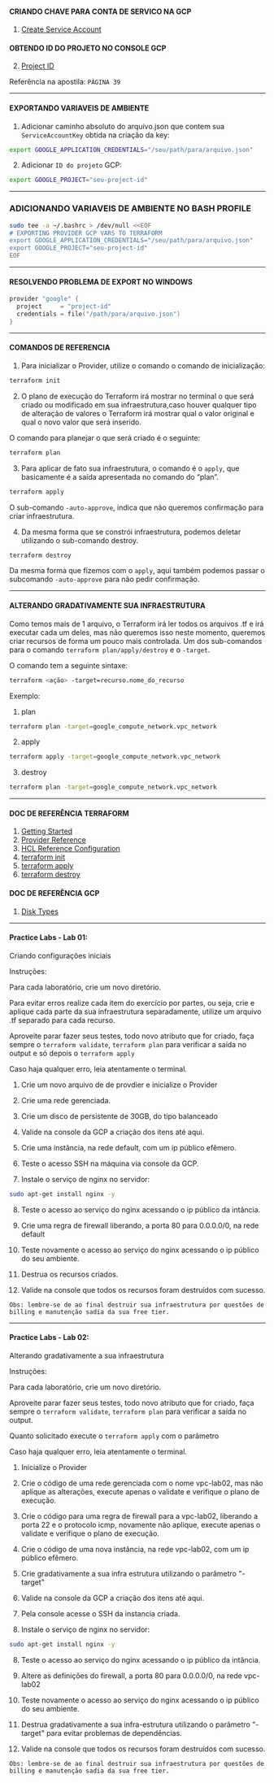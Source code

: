 #### CRIANDO CHAVE PARA CONTA DE SERVICO NA GCP

1. [Create Service Account](https://console.cloud.google.com/apis/credentials/serviceaccountkey "Create Service Account")

#### OBTENDO ID DO PROJETO NO CONSOLE GCP

2. [Project ID](https://console.cloud.google.com/home/dashboard "Project ID")

Referência na apostila: `PÁGINA 39`

---
#### EXPORTANDO VARIAVEIS DE AMBIENTE

1. Adicionar caminho absoluto do arquivo.json que contem sua `ServiceAccountKey` obtida na criação da key:
```sh
export GOOGLE_APPLICATION_CREDENTIALS="/seu/path/para/arquivo.json"
```

2. Adicionar `ID do projeto` GCP:
```sh
export GOOGLE_PROJECT="seu-project-id"
```

---
### ADICIONANDO VARIAVEIS DE AMBIENTE NO BASH PROFILE

```sh
sudo tee -a ~/.bashrc > /dev/null <<EOF
# EXPORTING PROVIDER GCP VARS TO TERRAFORM
export GOOGLE_APPLICATION_CREDENTIALS="/seu/path/para/arquivo.json"
export GOOGLE_PROJECT="seu-project-id"
EOF
```
---
#### RESOLVENDO PROBLEMA DE EXPORT NO WINDOWS

```go
provider "google" {
  project     = "project-id"
  credentials = file("/path/para/arquivo.json")
}
```
---

#### COMANDOS DE REFERENCIA

1. Para inicializar o Provider, utilize o comando o comando de inicialização:

```sh
terraform init
```

2. O plano de execução do Terraform irá mostrar no terminal o que será criado ou modificado em sua infraestrutura,caso houver qualquer tipo de alteração de valores o Terraform irá mostrar qual o valor original e qual o novo valor que será inserido.

O comando para planejar o que será criado é o seguinte:

```sh
terraform plan
```

3. Para aplicar de fato sua infraestrutura, o comando é o `apply`, que basicamente é a saída apresentada no comando do “plan”.

```sh
terraform apply 
```

O sub-comando `-auto-approve`, indica que não queremos confirmação para criar infraestrutura.

4. Da mesma forma que se constrói infraestrutura, podemos deletar utilizando o sub-comando destroy.

```sh
terraform destroy
```

Da mesma forma que fizemos com o `apply`, aqui também podemos passar o subcomando `-auto-approve` para não pedir confirmação.

---

#### ALTERANDO GRADATIVAMENTE SUA INFRAESTRUTURA

Como temos mais de 1 arquivo, o Terraform irá ler todos os arquivos .tf e irá executar cada um deles, mas não queremos isso neste momento, queremos criar recursos de forma um pouco mais controlada. 
Um dos sub-comandos para o comando `terraform plan/apply/destroy` e o `-target`. 

O comando tem a seguinte sintaxe:

```sh
terraform <ação> -target=recurso.nome_do_recurso
```

Exemplo:

1. plan
```sh
terraform plan -target=google_compute_network.vpc_network
```

2. apply
```sh
terraform apply -target=google_compute_network.vpc_network
```

3. destroy
```sh
terraform plan -target=google_compute_network.vpc_network
```

---

#### DOC DE REFERÊNCIA TERRAFORM

1. [Getting Started](https://registry.terraform.io/providers/hashicorp/google/latest/docs/guides/getting_started "Getting Started")
2. [Provider Reference](https://registry.terraform.io/providers/hashicorp/google/latest/docs/guides/provider_reference "Provider Reference")
3. [HCL Reference Configuration](https://www.terraform.io/docs/language/syntax/configuration.html "HCL Reference Configuration")
4. [terraform init](https://www.terraform.io/docs/cli/commands/init.html "terraform init")
5. [terraform apply](https://www.terraform.io/docs/cli/commands/apply.html "terraform apply")
6. [terraform destroy](https://www.terraform.io/docs/cli/commands/destroy.html "terraform destroy")

#### DOC DE REFERÊNCIA GCP

1. [Disk Types](https://cloud.google.com/compute/docs/disks#disk-types "Disk Types")

---

#### Practice Labs - Lab 01: 

Criando configurações iniciais

Instruções:

Para cada laboratório, crie um novo diretório.

Para evitar erros realize cada item do exercício por partes, ou seja, crie e aplique cada parte da sua infraestrutura separadamente, utilize um arquivo .tf separado para cada recurso.

Aproveite parar fazer seus testes, todo novo atributo que for criado, faça sempre o `terraform validate`, `terraform plan` para verificar a saída no output e só depois o `terraform apply` 

Caso haja qualquer erro, leia atentamente o terminal.

1. Crie um novo arquivo de de provdier e inicialize o Provider

2. Crie uma rede gerenciada.

3. Crie um disco de persistente de 30GB, do tipo balanceado

4. Valide na console da GCP a criação dos itens até aqui.

5. Crie uma instância, na rede default, com um ip público efêmero.

6. Teste o acesso SSH na máquina via console da GCP.

7. Instale o serviço de nginx no servidor: 

```sh
sudo apt-get install nginx -y
```

8. Teste o acesso ao serviço do nginx acessando o ip público da intância.

9. Crie uma regra de firewall liberando, a porta 80 para 0.0.0.0/0, na rede default

10. Teste novamente o acesso ao serviço do nginx acessando o ip público do seu ambiente.

11. Destrua os recursos criados.

12. Valide na console que todos os recursos foram destruídos com sucesso.

`
Obs: lembre-se de ao final destruir sua infraestrutura por questões de billing e manutenção sadia da sua free tier.
`

---
#### Practice Labs - Lab 02: 

Alterando gradativamente a sua infraestrutura

Instruções:

Para cada laboratório, crie um novo diretório.

Aproveite parar fazer seus testes, todo novo atributo que for criado, faça sempre o `terraform validate`, `terraform plan` para verificar a saída no output.

Quanto solicitado execute o `terraform apply` com o parâmetro 

Caso haja qualquer erro, leia atentamente o terminal.

1. Inicialize o Provider

2. Crie o código de uma rede gerenciada com o nome vpc-lab02, mas não aplique as alterações, execute apenas o validate e verifique o plano de execução.

3. Crie o código para uma regra de firewall para a vpc-lab02, liberando a porta 22 e o protocolo icmp, novamente não aplique, execute apenas o validate e verifique o plano de execução.

4. Crie o código de uma nova instância, na rede vpc-lab02, com um ip público efêmero.

5. Crie gradativamente a sua infra estrutura utilizando o parâmetro "-target"

6. Valide na console da GCP a criação dos itens até aqui.

7. Pela console acesse o SSH da instancia criada.

8. Instale o serviço de nginx no servidor: 

```sh
sudo apt-get install nginx -y
```

8. Teste o acesso ao serviço do nginx acessando o ip público da intância.

9. Altere as definições do firewall, a porta 80 para 0.0.0.0/0, na rede vpc-lab02

10. Teste novamente o acesso ao serviço do nginx acessando o ip público do seu ambiente.

11. Destrua gradativamente a sua infra-estrutura utilizando o parâmetro "-target" para evitar problemas de dependências.

12. Valide na console que todos os recursos foram destruídos com sucesso.

`
Obs: lembre-se de ao final destruir sua infraestrutura por questões de billing e manutenção sadia da sua free tier.
`

